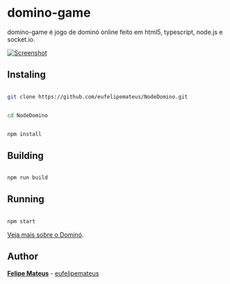 # domino-game

  

domino-game é jogo de dominó online feito em html5, typescript, node.js e socket.io.

  
  

[![Screenshot](https://felipemateus.com/wp-content/uploads/2020/12/domino_2020-1536x864.png.webp "screenshot")](https://felipemateus.com/blog/2017/06/domino  "screenshot")

  
  

## Instaling

  
  

```bash

git clone https://github.com/eufelipemateus/NodeDomino.git

```

  

```bash

cd NodeDomino

```

  

```bash

npm install

```

## Building

  

```bash

npm run build

```

  

## Running

  

```bash

npm start

```



[Veja mais sobre o Dominó](https://eufelipemateus.com/blog/2017/06/domino).

  

## Author

  

**[Felipe Mateus](https://eufelipemateus.com)** - [eufelipemateus](https://github.com/eufelipemateus)